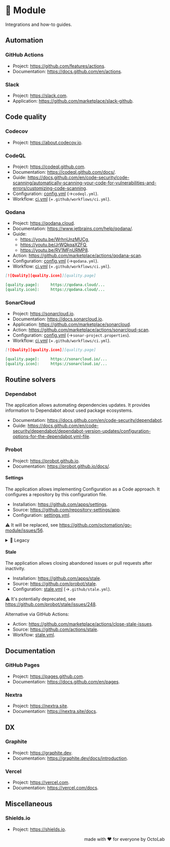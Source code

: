 # 🧩 Module

Integrations and how-to guides.

## Automation

### GitHub Actions

- Project: https://github.com/features/actions.
- Documentation: https://docs.github.com/en/actions.

### Slack

- Project: https://slack.com.
- Application: https://github.com/marketplace/slack-github.

## Code quality

### Codecov

- Project: https://about.codecov.io.

### CodeQL

- Project: https://codeql.github.com.
- Documentation: https://codeql.github.com/docs/.
- Guide: https://docs.github.com/en/code-security/code-scanning/automatically-scanning-your-code-for-vulnerabilities-and-errors/customizing-code-scanning.
- Configuration: [config.yml](codeql/config.yml) (→`codeql.yml`).
- Workflow: [ci.yml](codeql/ci.yml) (+`.github/workflows/ci.yml`).

### Qodana

- Project: https://qodana.cloud.
- Documentation: https://www.jetbrains.com/help/qodana/.
- Guide:
  - https://youtu.be/WrhnUnzMUCg,
  - https://youtu.be/JrWQkqaXZFQ,
  - https://youtu.be/RV1MFnURMP8.
- Action: https://github.com/marketplace/actions/qodana-scan.
- Configuration: [config.yml](qodana/config.yml) (→`qodana.yml`).
- Workflow: [ci.yml](qodana/ci.yml) (+`.github/workflows/ci.yml`).

```markdown
[![Quality][quality.icon]][quality.page]

[quality.page]:     https://qodana.cloud/...
[quality.icon]:     https://qodana.cloud/...
```

### SonarCloud

- Project: https://sonarcloud.io.
- Documentation: https://docs.sonarcloud.io.
- Application: https://github.com/marketplace/sonarcloud.
- Action: https://github.com/marketplace/actions/sonarcloud-scan.
- Configuration: [config.yml](sonar/config.properties) (→`sonar-project.properties`).
- Workflow: [ci.yml](sonar/ci.yml) (+`.github/workflows/ci.yml`).

```markdown
[![Quality][quality.icon]][quality.page]

[quality.page]:     https://sonarcloud.io/...
[quality.icon]:     https://sonarcloud.io/...
```

## Routine solvers

### Dependabot

The application allows automating dependencies updates.
It provides information to Dependabot about used package ecosystems.

- Documentation: https://docs.github.com/en/code-security/dependabot.
- Guide: https://docs.github.com/en/code-security/dependabot/dependabot-version-updates/configuration-options-for-the-dependabot.yml-file.

### Probot

- Project: https://probot.github.io.
- Documentation: https://probot.github.io/docs/.

#### Settings

The application allows implementing Configuration as a Code approach.
It configures a repository by this configuration file.

- Installation: https://github.com/apps/settings.
- Source: https://github.com/repository-settings/app.
- Configuration: [settings.yml](../settings.yml).

⚠️ It will be replaced, see https://github.com/octomation/go-module/issues/56.

<details>
  <summary>📜 Legacy</summary>

We recommend using it together with organization-level settings. Our recommendations are:

- Configure defaults: https://github.com/organizations/octomation/settings/repository-defaults
  - Repository default branch: main
  - Commit signoff: All repositories
  - Repository labels: none

- Configure team discussions: https://github.com/organizations/octomation/settings/teams
  - Enable team discussions for this organization: true

- Configure discussions: https://github.com/organizations/octomation/settings/discussions
  - Enable discussions for this organization: true
  - Host: .github

- Configure projects: https://github.com/organizations/octomation/settings/projects
  - Enable projects for the organization: true
  - Enable projects for all repositories: true
  - Allow members to change project visibilities for this organization: true

- Configure authentication security
  - Require two-factor authentication for everyone in this organization: true

- Configure code security and analysis
  - Dependency graph, Automatically enable for new private repositories: true
  - Dependabot alerts, Automatically enable for new repositories: true
  - Dependabot security updates, Automatically enable for new repositories: true

- Configure third-party application access policy
  - Policy: Access restricted
</details>

#### Stale

The application allows closing abandoned issues or pull requests after inactivity.

- Installation: https://github.com/apps/stale.
- Source: https://github.com/probot/stale.
- Configuration: [stale.yml](stale/stale.yml) (→`.github/stale.yml`).

⚠️ It's potentially deprecated, see https://github.com/probot/stale/issues/248.

Alternative via GitHub Actions:

- Action: https://github.com/marketplace/actions/close-stale-issues.
- Source: https://github.com/actions/stale.
- Workflow: [stale.yml](../workflows/stale.yml).

## Documentation

### GitHub Pages

- Project: https://pages.github.com.
- Documentation: https://docs.github.com/en/pages.

### Nextra

- Project: https://nextra.site.
- Documentation: https://nextra.site/docs.

## DX

### Graphite

- Project: https://graphite.dev.
- Documentation: https://graphite.dev/docs/introduction.

### Vercel

- Project: https://vercel.com.
- Documentation: https://vercel.com/docs.

## Miscellaneous

### Shields.io

- Project: https://shields.io.

<p align="right">made with ❤️ for everyone by OctoLab</p>
